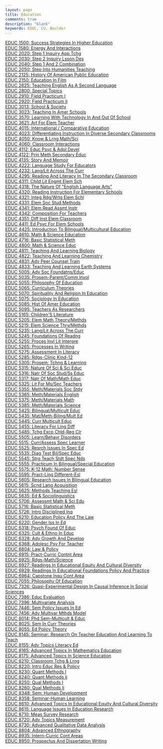 ```yaml
---
layout: page
title: Education
comments: true
description: "blank"
keywords: EDUC, CU, Boulder
---
```

<body>
<div><a href="../../courses/EDUC-1500">EDUC 1500: Success Strategies In Higher Education</a></div>
<div><a href="../../courses/EDUC-1580">EDUC 1580: Energy And Interactions</a></div>
<div><a href="../../courses/EDUC-2020">EDUC 2020: Step 1 Inquiry App Tchg</a></div>
<div><a href="../../courses/EDUC-2030">EDUC 2030: Step 2 Inquiry Lsson Des</a></div>
<div><a href="../../courses/EDUC-2040">EDUC 2040: Step 1 And 2 Combination</a></div>
<div><a href="../../courses/EDUC-2050">EDUC 2050: Step Into Humanities Teaching</a></div>
<div><a href="../../courses/EDUC-2125">EDUC 2125: History Of American Public Education</a></div>
<div><a href="../../courses/EDUC-2150">EDUC 2150: Education In Film</a></div>
<div><a href="../../courses/EDUC-2625">EDUC 2625: Teaching English As A Second Language</a></div>
<div><a href="../../courses/EDUC-2800">EDUC 2800: Special Topics</a></div>
<div><a href="../../courses/EDUC-2910">EDUC 2910: Field Practicum I</a></div>
<div><a href="../../courses/EDUC-2920">EDUC 2920: Field Practicum Ii</a></div>
<div><a href="../../courses/EDUC-3013">EDUC 3013: School & Society</a></div>
<div><a href="../../courses/EDUC-3023">EDUC 3023: Teaching In Amer Schools</a></div>
<div><a href="../../courses/EDUC-3570">EDUC 3570: Learning With Technology In And Out Of School</a></div>
<div><a href="../../courses/EDUC-3621">EDUC 3621: Art For Elem Teacher</a></div>
<div><a href="../../courses/EDUC-4015">EDUC 4015: International / Comparative Education</a></div>
<div><a href="../../courses/EDUC-4023">EDUC 4023: Differentiating Instruction In Diverse Secondary Classrooms</a></div>
<div><a href="../../courses/EDUC-4050">EDUC 4050: Know & Lrng Math/Sci</a></div>
<div><a href="../../courses/EDUC-4060">EDUC 4060: Classroom Interactions</a></div>
<div><a href="../../courses/EDUC-4112">EDUC 4112: Educ Psyc & Adol Devel</a></div>
<div><a href="../../courses/EDUC-4122">EDUC 4122: Prin Meth Secondary Educ</a></div>
<div><a href="../../courses/EDUC-4135">EDUC 4135: Story And Memoir</a></div>
<div><a href="../../courses/EDUC-4222">EDUC 4222: Language Study For Educators</a></div>
<div><a href="../../courses/EDUC-4232">EDUC 4232: Lang/Lit Across The Curr</a></div>
<div><a href="../../courses/EDUC-4295">EDUC 4295: Reading And Literacy In The Secondary Classroom</a></div>
<div><a href="../../courses/EDUC-4311">EDUC 4311: Child Lit Engmt Elem Sch</a></div>
<div><a href="../../courses/EDUC-4318">EDUC 4318: The Nature Of "English Language Arts"</a></div>
<div><a href="../../courses/EDUC-4320">EDUC 4320: Reading Instruction For Elementary Schools</a></div>
<div><a href="../../courses/EDUC-4321">EDUC 4321: Integ Rdg/Wrtg Elem Schl</a></div>
<div><a href="../../courses/EDUC-4331">EDUC 4331: Elem Soc Stud Methods</a></div>
<div><a href="../../courses/EDUC-4341">EDUC 4341: Elem Read Assmt Instr</a></div>
<div><a href="../../courses/EDUC-4342">EDUC 4342: Composition For Teachers</a></div>
<div><a href="../../courses/EDUC-4351">EDUC 4351: Diff Inst Elem Classroom</a></div>
<div><a href="../../courses/EDUC-4411">EDUC 4411: Ed Psyc For Elem Schools</a></div>
<div><a href="../../courses/EDUC-4425">EDUC 4425: Introduction To Bilingual/Multicultural Education</a></div>
<div><a href="../../courses/EDUC-4610">EDUC 4610: Math & Science Education</a></div>
<div><a href="../../courses/EDUC-4716">EDUC 4716: Basic Statistical Meth</a></div>
<div><a href="../../courses/EDUC-4800">EDUC 4800: Math & Science Educ</a></div>
<div><a href="../../courses/EDUC-4811">EDUC 4811: Teaching And Learning Biology</a></div>
<div><a href="../../courses/EDUC-4822">EDUC 4822: Teaching And Learning Chemistry</a></div>
<div><a href="../../courses/EDUC-4831">EDUC 4831: Adv Peer Counsel Train</a></div>
<div><a href="../../courses/EDUC-4833">EDUC 4833: Teaching And Learning Earth Systems</a></div>
<div><a href="../../courses/EDUC-5005">EDUC 5005: Adv Soc Foundatns/Educ</a></div>
<div><a href="../../courses/EDUC-5035">EDUC 5035: Prosem-Parent/Comm Invol</a></div>
<div><a href="../../courses/EDUC-5055">EDUC 5055: Philosophy Of Education</a></div>
<div><a href="../../courses/EDUC-5065">EDUC 5065: Curriculum Theories</a></div>
<div><a href="../../courses/EDUC-5070">EDUC 5070: Spirituality And Religion In Education</a></div>
<div><a href="../../courses/EDUC-5075">EDUC 5075: Sociology In Education</a></div>
<div><a href="../../courses/EDUC-5085">EDUC 5085: Hist Of Amer Education</a></div>
<div><a href="../../courses/EDUC-5095">EDUC 5095: Teachers As Researchers</a></div>
<div><a href="../../courses/EDUC-5165">EDUC 5165: Children'S Literature</a></div>
<div><a href="../../courses/EDUC-5205">EDUC 5205: Elem Math Theory/Methds</a></div>
<div><a href="../../courses/EDUC-5215">EDUC 5215: Elem Science Thry/Methds</a></div>
<div><a href="../../courses/EDUC-5235">EDUC 5235: Lang/Lit Across The Curr</a></div>
<div><a href="../../courses/EDUC-5245">EDUC 5245: Foundations Of Readng</a></div>
<div><a href="../../courses/EDUC-5255">EDUC 5255: Proces Invl Lit Interpre</a></div>
<div><a href="../../courses/EDUC-5265">EDUC 5265: Processes In Writing</a></div>
<div><a href="../../courses/EDUC-5275">EDUC 5275: Assessment In Literacy</a></div>
<div><a href="../../courses/EDUC-5285">EDUC 5285: Rdgs-Clinic Kind-12</a></div>
<div><a href="../../courses/EDUC-5305">EDUC 5305: Prosem: Tchng & Learning</a></div>
<div><a href="../../courses/EDUC-5315">EDUC 5315: Nature Of Sci & Sci Educ</a></div>
<div><a href="../../courses/EDUC-5316">EDUC 5316: Natr Of Soc Stud/Ss Educ</a></div>
<div><a href="../../courses/EDUC-5317">EDUC 5317: Natr Of Math/Math Educ</a></div>
<div><a href="../../courses/EDUC-5325">EDUC 5325: Lit For Ms/Sec Teachers</a></div>
<div><a href="../../courses/EDUC-5355">EDUC 5355: Meth/Materials Soc Stdy</a></div>
<div><a href="../../courses/EDUC-5365">EDUC 5365: Meth/Materials English</a></div>
<div><a href="../../courses/EDUC-5375">EDUC 5375: Meth/Materials Math</a></div>
<div><a href="../../courses/EDUC-5385">EDUC 5385: Meth/Materials Science</a></div>
<div><a href="../../courses/EDUC-5425">EDUC 5425: Bilingual/Multicult Educ</a></div>
<div><a href="../../courses/EDUC-5435">EDUC 5435: Mat/Meth-Biling/Mult Ed</a></div>
<div><a href="../../courses/EDUC-5445">EDUC 5445: Curr Multicult Educ</a></div>
<div><a href="../../courses/EDUC-5455">EDUC 5455: Literacy For Ling Diff</a></div>
<div><a href="../../courses/EDUC-5485">EDUC 5485: Tchg Excp Chld-Reg Clr</a></div>
<div><a href="../../courses/EDUC-5505">EDUC 5505: Learn/Behavr Disorders</a></div>
<div><a href="../../courses/EDUC-5515">EDUC 5515: Curr/Assess Spec Learner</a></div>
<div><a href="../../courses/EDUC-5525">EDUC 5525: Resrch Issues In Spec Ed</a></div>
<div><a href="../../courses/EDUC-5535">EDUC 5535: Diag Test Bil/Spec Educ</a></div>
<div><a href="../../courses/EDUC-5545">EDUC 5545: Strg Teach Stdt Spec Nds</a></div>
<div><a href="../../courses/EDUC-5555">EDUC 5555: Practicum In Bilingual/Special Education</a></div>
<div><a href="../../courses/EDUC-5575">EDUC 5575: K-12 Math: Number Sense</a></div>
<div><a href="../../courses/EDUC-5595">EDUC 5595: Pract-Ling Different-Esl</a></div>
<div><a href="../../courses/EDUC-5605">EDUC 5605: Research Issues In Bilingual Education</a></div>
<div><a href="../../courses/EDUC-5615">EDUC 5615: Scnd Lang Acquisition</a></div>
<div><a href="../../courses/EDUC-5625">EDUC 5625: Methods Teaching Esl</a></div>
<div><a href="../../courses/EDUC-5635">EDUC 5635: Ed & Sociolinguistics</a></div>
<div><a href="../../courses/EDUC-5706">EDUC 5706: Assessmt Math & Sci Edu</a></div>
<div><a href="../../courses/EDUC-5716">EDUC 5716: Basic Statistical Meth</a></div>
<div><a href="../../courses/EDUC-5726">EDUC 5726: Intro Disciplined Inq</a></div>
<div><a href="../../courses/EDUC-6210">EDUC 6210: Education Policy And The Law</a></div>
<div><a href="../../courses/EDUC-6220">EDUC 6220: Gender Iss In Ed</a></div>
<div><a href="../../courses/EDUC-6318">EDUC 6318: Psych Found Of Educ</a></div>
<div><a href="../../courses/EDUC-6325">EDUC 6325: Cult & Ethno In Educ</a></div>
<div><a href="../../courses/EDUC-6328">EDUC 6328: Adv Growth And Develop</a></div>
<div><a href="../../courses/EDUC-6368">EDUC 6368: Adolesc Psy For Teacher</a></div>
<div><a href="../../courses/EDUC-6804">EDUC 6804: Law & Policy</a></div>
<div><a href="../../courses/EDUC-6915">EDUC 6915: Pract-Curric Contnt Area</a></div>
<div><a href="../../courses/EDUC-6925">EDUC 6925: Rdgs-Math/Science</a></div>
<div><a href="../../courses/EDUC-6927">EDUC 6927: Readings In Educational Equity And Cultural Diversity</a></div>
<div><a href="../../courses/EDUC-6929">EDUC 6929: Readings In Educational Foundations Policy And Practice</a></div>
<div><a href="../../courses/EDUC-6964">EDUC 6964: Capstone Inqu Cont Area</a></div>
<div><a href="../../courses/EDUC-7055">EDUC 7055: Philosophy Of Education</a></div>
<div><a href="../../courses/EDUC-7326">EDUC 7326: Quasi-Experimental Design In Causal Inference In Social Sciences</a></div>
<div><a href="../../courses/EDUC-7386">EDUC 7386: Educ Evaluation</a></div>
<div><a href="../../courses/EDUC-7396">EDUC 7396: Multivariate Analysis</a></div>
<div><a href="../../courses/EDUC-7446">EDUC 7446: Sem Policy Issues In Ed</a></div>
<div><a href="../../courses/EDUC-7456">EDUC 7456: Adv Multivar Mthds Model</a></div>
<div><a href="../../courses/EDUC-8014">EDUC 8014: Phd Sem-Multicult & Educ</a></div>
<div><a href="../../courses/EDUC-8025">EDUC 8025: Sem In Curr Theories</a></div>
<div><a href="../../courses/EDUC-8055">EDUC 8055: Ed Policy Theory</a></div>
<div><a href="../../courses/EDUC-8145">EDUC 8145: Seminar: Research On Teacher Education And Learning To Teach</a></div>
<div><a href="../../courses/EDUC-8155">EDUC 8155: Adv Topics Literacy Ed</a></div>
<div><a href="../../courses/EDUC-8165">EDUC 8165: Advanced Topics In Mathematics Education</a></div>
<div><a href="../../courses/EDUC-8175">EDUC 8175: Advanced Topics In Science Education</a></div>
<div><a href="../../courses/EDUC-8210">EDUC 8210: Classroom Tchg & Lrng</a></div>
<div><a href="../../courses/EDUC-8220">EDUC 8220: Intro Educ Res & Policy</a></div>
<div><a href="../../courses/EDUC-8230">EDUC 8230: Quant Methods I</a></div>
<div><a href="../../courses/EDUC-8240">EDUC 8240: Quant Methods Ii</a></div>
<div><a href="../../courses/EDUC-8250">EDUC 8250: Qual Methods I</a></div>
<div><a href="../../courses/EDUC-8260">EDUC 8260: Qual Methods Ii</a></div>
<div><a href="../../courses/EDUC-8348">EDUC 8348: Sem: Human Development</a></div>
<div><a href="../../courses/EDUC-8358">EDUC 8358: Seminar-Human Learning</a></div>
<div><a href="../../courses/EDUC-8610">EDUC 8610: Advanced Topics In Educational Equity And Cultural Diversity</a></div>
<div><a href="../../courses/EDUC-8615">EDUC 8615: Language Issues In Education Research</a></div>
<div><a href="../../courses/EDUC-8710">EDUC 8710: Meas Survey Research</a></div>
<div><a href="../../courses/EDUC-8720">EDUC 8720: Adv Topics Measurement</a></div>
<div><a href="../../courses/EDUC-8730">EDUC 8730: Advanced Qualitative Data Analysis</a></div>
<div><a href="../../courses/EDUC-8804">EDUC 8804: Advanced Ethnography</a></div>
<div><a href="../../courses/EDUC-8935">EDUC 8935: Intern-Curric Cont Areas</a></div>
<div><a href="../../courses/EDUC-8950">EDUC 8950: Prospectus And Dissertation Writing</a></div>
</body>